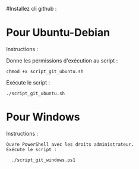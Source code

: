 ﻿#Installez cli github :

# Pour Ubuntu-Debian

Instructions :

  Donne les permissions d'exécution au script :

    chmod +x script_git_ubuntu.sh

  Exécute le script :


    ./script_git_ubuntu.sh


# Pour Windows

Instructions :

    Ouvre PowerShell avec les droits administrateur.
    Exécute le script :

      ./script_git_windows.ps1
